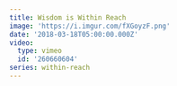 ```yaml
---
title: Wisdom is Within Reach
image: 'https://i.imgur.com/fXGoyzF.png'
date: '2018-03-18T05:00:00.000Z'
video:
  type: vimeo
  id: '260660604'
series: within-reach
---
```


